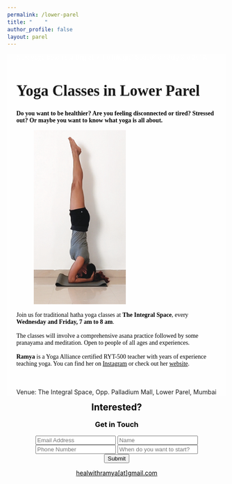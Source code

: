 ```yaml
---
permalink: /lower-parel
title: "    "
author_profile: false
layout: parel
---
```


  <div class="parel-column parel-column-left" style="background-color: rgba(255,255,255,0.4);">
  
  <div style="padding-left: 1.5em; padding-right: 1.5em;">
  <p style="color: #fff;">New yoga batch starting at *The Integral Space* on July 3rd 2019.</p>
  
  <h1 style="font-family:'Crimson Text', serif;font-size:2.5em;">Yoga Classes in Lower Parel</h1>
  

  <p style="font-family:'Crimson Text', serif; color: #000; font-weight:bold;">
  Do you want to be healthier? Are you feeling disconnected or tired? Stressed out? Or maybe you want to know what yoga is all about.</p>
  <figure class="align-right">
  <img class="img-responsive" src="/assets/images/headstand.jpg" style="max-height:400px;width:auto;" alt>
  </figure>
  <p style="font-family:'Crimson Text', serif; color: #000; font-weight:normal;">Join us for traditional hatha yoga classes at <b>The Integral Space</b>, every <b>Wednesday and Friday, 7 am to 8 am</b>.
  <br><br>
  The classes will involve a comprehensive asana practice followed by some pranayama and meditation. Open to people of all ages and experiences.
<br><br>
  <b>Ramya</b> is a Yoga Alliance certified RYT-500 teacher with years of experience teaching yoga. You can find her on <a href="https://instagram.com/ramyapillutla" style="color:#000">Instagram</a> or check out her <a href="https://healwithramya.com" style="color:#000">website</a>.

  <br><br>
  Venue: The Integral Space, Opp. Palladium Mall, Lower Parel, Mumbai
  </p>
  <!---<figure class="align-center">
  <a href="https://instagram.com/ramyapillutla"><img class="img-responsive" style="max-width:700px;align:center;" src="/assets/images/me.jpg" alt></a>
  </figure>--->
  </div>
  </div>

  <div class="parel-column parel-column-right" id="side-div">
  <center>
  <iframe name="hidden_iframe" id="hidden_iframe" style="display:none;"
  onload="if(submitted) { document.getElementById('formText').innerHTML = 'Your response has been recorded.' }"></iframe>


  <form method="post" class="parel-form" action="https://docs.google.com/forms/d/e/1FAIpQLSe7gUJ01ce1e1aaOkLM6pY8dKc5A1eROdc5oKzwLxOCOZezXw/formResponse" target="hidden_iframe" onsubmit="submitted=true;">
  <h2 style="text-align:center; margin-top:0.5em; color:#000;">Interested?</h2>
  <h3 style="text-align:center; margin-top:0.2em; color:#000;">Get in Touch</h3>
  <!---<label>Your Email ID</label>--->
  <div id="formText">
  <input name="emailAddress" type="email" placeholder="Email Address">

  <!---<label>Name:</label>--->
  <input name="entry.1242451957" type="text" placeholder="Name" required>

  <!---<label>Phone Number:</label>--->
  <input name="entry.1364385227" type="text" placeholder="Phone Number" required>

  <!---<label>Date of joining:</label>--->
  <input name="entry.752416859" type="text" placeholder="When do you want to start?" >

  <center>
  <button class="btn btn--large center" type="submit">Submit</button>
  </center>
  </div>

  <a href="mailto:healwithramya@gmail.com" style="color:#000">healwithramya[at]gmail.com</a>

  </form>
  </center>
  </div>